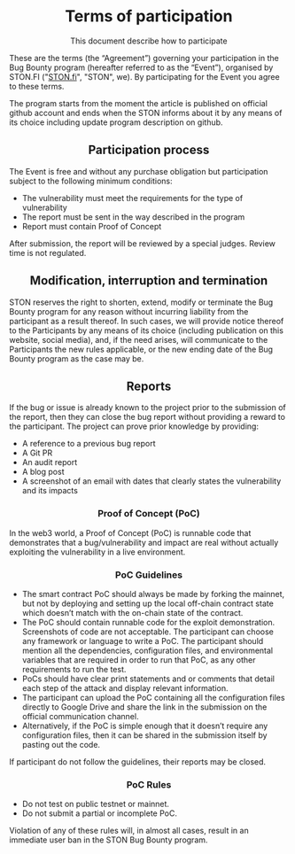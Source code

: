 <h1 align="center">Terms of participation</h1>
<p align="center">This document describe how to participate</p>

These are the terms (the “Agreement”) governing your participation in the Bug Bounty program (hereafter referred to as the “Event”), organised by STON.FI ("[STON.fi](http://ston.fi/)", "STON", we). By participating for the Event you agree to these terms.

The program starts from the moment the article is published on official github account and ends when the STON informs about it by any means of its choice including update program description on github.

<h2 align="center">Participation process</h2>

The Event is free and without any purchase obligation but participation subject to the following minimum conditions:

* The vulnerability must meet the requirements for the type of vulnerability
* The report must be sent in the way described in the program
* Report must contain Proof of Concept

After submission, the report will be reviewed by a special judges. Review time is not regulated.

<h2 align="center">Modification, interruption and termination</h2>

STON reserves the right to shorten, extend, modify or terminate the Bug Bounty program for any reason without incurring liability from the participant as a result thereof. In such cases, we will provide notice thereof to the Participants by any means of its choice (including publication on this website, social media), and, if the need arises, will communicate to the Participants the new rules applicable, or the new ending date of the Bug Bounty program as the case may be.

<h2 align="center">Reports</h2>

If the bug or issue is already known to the project prior to the submission of the report, then they can close the bug report without providing a reward to the participant. The project can prove prior knowledge by providing:

- A reference to a previous bug report
- A Git PR
- An audit report
- A blog post
- A screenshot of an email with dates that clearly states the vulnerability and its impacts

<h3 align="center">Proof of Concept (PoC)</h3>

In the web3 world, a Proof of Concept (PoC) is runnable code that demonstrates that a bug/vulnerability and impact are real without actually exploiting the vulnerability in a live environment.

<h3 align="center">PoC Guidelines</h3>

- The smart contract PoC should always be made by forking the mainnet, but not by deploying and setting up the local off-chain contract state which doesn’t match with the on-chain state of the contract.
- The PoC should contain runnable code for the exploit demonstration. Screenshots of code are not acceptable. The participant can choose any framework or language to write a PoC. The participant should mention all the dependencies, configuration files, and environmental variables that are required in order to run that PoC, as any other requirements to run the test.
- PoCs should have clear print statements and or comments that detail each step of the attack and display relevant information.
- The participant can upload the PoC containing all the configuration files directly to Google Drive and share the link in the submission on the official communication channel.
- Alternatively, if the PoC is simple enough that it doesn’t require any configuration files, then it can be shared in the submission itself by pasting out the code.

If participant do not follow the guidelines, their reports may be closed.

<h3 align="center">PoC Rules</h3>

- Do not test on public testnet or mainnet.
- Do not submit a partial or incomplete PoC.

Violation of any of these rules will, in almost all cases, result in an immediate user ban in the STON Bug Bounty program.